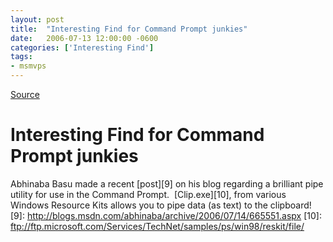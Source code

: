 ```yaml
---
layout: post
title:  "Interesting Find for Command Prompt junkies"
date:   2006-07-13 12:00:00 -0600
categories: ['Interesting Find']
tags:
- msmvps
---
```

[Source](http://blogs.msmvps.com/peterritchie/2006/07/14/interesting-find-for-command-prompt-junkies/ "Permalink to Interesting Find for Command Prompt junkies")

# Interesting Find for Command Prompt junkies

Abhinaba Basu made a recent [post][9] on his blog regarding a brilliant pipe utility for use in the Command Prompt.  [Clip.exe][10], from various Windows Resource Kits allows you to pipe data (as text) to the clipboard!
[9]: http://blogs.msdn.com/abhinaba/archive/2006/07/14/665551.aspx
[10]: ftp://ftp.microsoft.com/Services/TechNet/samples/ps/win98/reskit/file/

